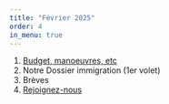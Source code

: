 ```yaml
---
title: "Février 2025"
order: 4
in_menu: true
---
```

1. [Budget, manoeuvres, etc](https://lbll.github.io/testlbll/budget.html)  
2. Notre Dossier immigration (1er volet)  
3.  Brèves  
4. [Rejoignez-nous](https://lbll.github.io/testlbll/contact.html) 